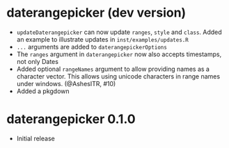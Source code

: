 # daterangepicker (dev version)
* `updateDaterangepicker` can now update `ranges`, `style` and `class`. Added an 
example to illustrate updates in `inst/examples/updates.R`
* `...` arguments are added to `daterangepickerOptions`
* The `ranges` argument in `daterangepicker` now also accepts timestamps, not only Dates
* Added optional `rangeNames` argument to allow providing names as a character vector. 
  This allows using unicode characters in range names under windows. (@AshesITR, #10)
* Added a pkgdown

# daterangepicker 0.1.0
* Initial release
